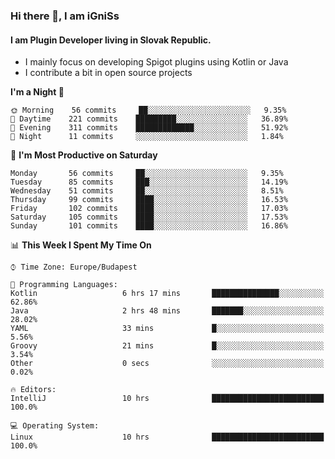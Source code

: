 ### Hi there 👋, I am iGniSs

#### I am Plugin Developer living in Slovak Republic.
- I mainly focus on developing Spigot plugins using Kotlin or Java
- I contribute a bit in open source projects

<!--START_SECTION:waka-->
**I'm a Night 🦉** 

```text
🌞 Morning    56 commits     ██░░░░░░░░░░░░░░░░░░░░░░░   9.35% 
🌆 Daytime    221 commits    █████████░░░░░░░░░░░░░░░░   36.89% 
🌃 Evening    311 commits    █████████████░░░░░░░░░░░░   51.92% 
🌙 Night      11 commits     ░░░░░░░░░░░░░░░░░░░░░░░░░   1.84%

```
📅 **I'm Most Productive on Saturday** 

```text
Monday       56 commits     ██░░░░░░░░░░░░░░░░░░░░░░░   9.35% 
Tuesday      85 commits     ███░░░░░░░░░░░░░░░░░░░░░░   14.19% 
Wednesday    51 commits     ██░░░░░░░░░░░░░░░░░░░░░░░   8.51% 
Thursday     99 commits     ████░░░░░░░░░░░░░░░░░░░░░   16.53% 
Friday       102 commits    ████░░░░░░░░░░░░░░░░░░░░░   17.03% 
Saturday     105 commits    ████░░░░░░░░░░░░░░░░░░░░░   17.53% 
Sunday       101 commits    ████░░░░░░░░░░░░░░░░░░░░░   16.86%

```


📊 **This Week I Spent My Time On** 

```text
⌚︎ Time Zone: Europe/Budapest

💬 Programming Languages: 
Kotlin                   6 hrs 17 mins       ███████████████░░░░░░░░░░   62.86% 
Java                     2 hrs 48 mins       ███████░░░░░░░░░░░░░░░░░░   28.02% 
YAML                     33 mins             █░░░░░░░░░░░░░░░░░░░░░░░░   5.56% 
Groovy                   21 mins             █░░░░░░░░░░░░░░░░░░░░░░░░   3.54% 
Other                    0 secs              ░░░░░░░░░░░░░░░░░░░░░░░░░   0.02%

🔥 Editors: 
IntelliJ                 10 hrs              █████████████████████████   100.0%

💻 Operating System: 
Linux                    10 hrs              █████████████████████████   100.0%

```


<!--END_SECTION:waka-->